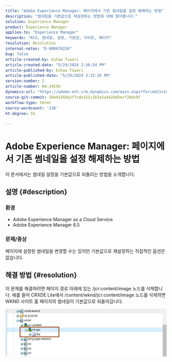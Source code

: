 ```yaml
---
title: "Adobe Experience Manager: 페이지에서 기존 썸네일을 설정 해제하는 방법"
description: "썸네일을 기본값으로 재설정하는 방법에 대해 알아봅니다."
solution: Experience Manager
product: Experience Manager
applies-to: "Experience Manager"
keywords: "KCS, 썸네일, 설정, 기본값, 사이트, 페이지"
resolution: Resolution
internal-notes: "E-000678226"
bug: false
article-created-by: Eshaa Tiwari
article-created-date: "5/29/2024 2:36:54 PM"
article-published-by: Eshaa Tiwari
article-published-date: "5/29/2024 3:32:26 PM"
version-number: 2
article-number: KA-24256
dynamics-url: "https://adobe-ent.crm.dynamics.com/main.aspx?forceUCI=1&pagetype=entityrecord&etn=knowledgearticle&id=27b8bddf-c81d-ef11-840b-6045bd026dc7"
source-git-commit: 38443168a2f7cde151c1b3a1a4429d5ecf26dc8f
workflow-type: tm+mt
source-wordcount: '138'
ht-degree: 5%

---
```


# Adobe Experience Manager: 페이지에서 기존 썸네일을 설정 해제하는 방법


이 문서에서는 썸네일 설정을 기본값으로 되돌리는 방법을 소개합니다.

## 설명 {#description}


### <b>환경</b>

- Adobe Experience Manager as a Cloud Service
- Adobe Experience Manager 6.5


### 문제/증상

페이지에 설정된 썸네일을 변경할 수는 있지만 기본값으로 재설정하는 직접적인 옵션은 없습니다.


## 해결 방법 {#resolution}


이 문제를 해결하려면 페이지 경로 아래에 있는 /jcr:content/image 노드를 삭제합니다. 예를 들어 CRXDE Lite에서 /content/wknd/jcr:content/image 노드를 삭제하면 WKND 사이트 홈 페이지의 썸네일이 기본값으로 되돌아갑니다.

![](assets/7ba6cb6c-0e14-ef11-9f89-6045bd06eea5.png)

